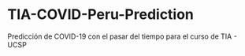 # TIA-COVID-Peru-Prediction
Predicción de COVID-19 con el pasar del tiempo para el curso de TIA - UCSP

